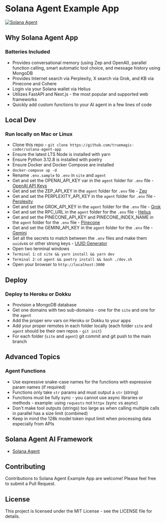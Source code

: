 # Solana Agent Example App

[![Solana Agent](https://dl.walletbubbles.com/solana-agent-logo.png?width=200)](https://solana-agent.com)

## Why Solana Agent App

### Batteries Included
* Provides conversational memory (using Zep and OpenAI), parallel function calling, smart automatic tool choice, and message history using MongoDB
* Provides Internet search via Perplexity, X search via Grok, and KB via Pinecone and Cohere
* Login via your Solana wallet via Helius
* Utilizes FastAPI and Next.js - the most popular and supported web frameworks 
* Quickly add custom functions to your AI agent in a few lines of code

## Local Dev

###  Run locally on Mac or Linux
* Clone this repo - `git clone https://github.com/truemagic-coder/solana-agent-app`
* Ensure the latest LTS Node is installed with yarn
* Ensure Python 3.12.8 is installed with poetry
* Ensure Docker and Docker Compose are installed
* `docker-compose up -d`
* Rename `.env.sample` to `.env` in `site` and `agent`
* Get and set the OPENAI_API_KEY var in the `agent` folder for `.env` file - [OpenAI API Keys](https://platform.openai.com/api-keys)
* Get and set the ZEP_API_KEY in the `agent` folder for `.env` file - [Zep](https://getzep.com)
* Get and set the PERPLEXITY_API_KEY in the `agent` folder for `.env` file - [Perplexity](https://www.perplexity.ai/)
* Get and set the GROK_API_KEY in the `agent` folder for the `.env` file - [Grok](https://x.ai/) 
* Get and set the RPC_URL in the `agent` folder for the `.env` file - [Helius](https://helius.dev)
* Get and set the PINECONE_API_KEY and PINECONE_INDEX_NAME in the `agent` folder for the `.env` file - [Pinecone](https://pinecone.io)
* Get and set the GEMINI_API_KEY in the `agent` folder for the `.env` file - [Gemini](https://ai.google.dev/aistudio)
* Set all the secrets to match between the `.env` files and make them `uuidv4`s or other strong keys - [UUID Generator](https://www.uuidgenerator.net)
* Open two terminal windows
* `Terminal 1`: `cd site && yarn install && yarn dev`
* `Terminal 2`: `cd agent && poetry install && bash ./dev.sh`
* Open your browser to `http://localhost:3000`

## Deploy

### Deploy to Heroku or Dokku
* Provision a MongoDB database
* Get one domains with two sub-domains - one for the `site` and one for the `agent`
* Add the proper env vars on Heroku or Dokku to your apps
* Add your proper remotes in each folder locally (each folder `site` and `agent` should be their own repos - `git init`)
* For each folder (`site` and `agent`) git commit and git push to the main branch

## Advanced Topics

### Agent Functions
* Use expressive snake-case names for the functions with expressive param names (if required)
* Functions only take `str` params and must output a `str` (string)
* Functions must be fully sync - you cannot use async libraries or methods - example: using `requests` not `httpx` (sync vs async)
* Don't make tool outputs (strings) too large as when calling multiple calls in parallel has a size limit (combined)
* Keep in mind the 128k model token input limit when processing data especially from APIs

## Solana Agent AI Framework
* [Solana Agent](https://github.com/truemagic-coder/solana-agent)

## Contributing
Contributions to Solana Agent Example App are welcome! Please feel free to submit a Pull Request.

## License
This project is licensed under the MIT License - see the LICENSE file for details.
